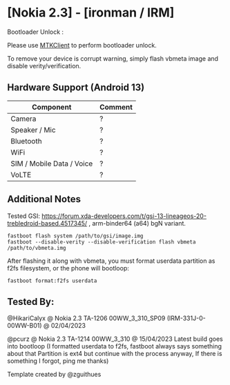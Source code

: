 # [Nokia 2.3] - [ironman / IRM]

Bootloader Unlock : 

Please use [MTKClient](https://github.com/bkerler/mtkclient) to perform bootloader unlock.

To remove your device is corrupt warning, simply flash vbmeta image and disable verity/verification.

## Hardware Support (Android 13)

| Component                 |      Comment                                              |
|---------------------------|-----------------------------------------------------------|
| Camera                    | ?                                                         |
| Speaker / Mic             | ?                                                         |
| Bluetooth                 | ?                                                         |
| WiFi                      | ?                                                         |
| SIM / Mobile Data / Voice | ?                                                         |
| VoLTE                     | ?                                                         |


## Additional Notes

Tested GSI: https://forum.xda-developers.com/t/gsi-13-lineageos-20-trebledroid-based.4517345/ , arm-binder64 (a64) bgN variant.

```
fastboot flash system /path/to/gsi/image.img
fastboot --disable-verity --disable-verification flash vbmeta /path/to/vbmeta.img
```

After flashing it along with vbmeta, you must format userdata partition as f2fs filesystem, or the phone will bootloop:

```fastboot format:f2fs userdata```

## Tested By:

@HikariCalyx @ Nokia 2.3 TA-1206 00WW_3_310_SP09 (IRM-331J-0-00WW-B01) @ 02/04/2023

@pcurz @ Nokia 2.3 TA-1214 00WW_3_310 @ 15/04/2023
Latest build goes into bootloop (I formatted userdata to f2fs, fastboot always says something about that Partition is ext4 but continue with the process anyway, If there is something I forgot, ping me thanks)

Template created by @zguithues